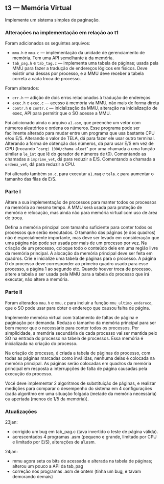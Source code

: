 ## t3 — Memória Virtual

Implemente um sistema simples de paginação.

### Alterações na implementação em relação ao t1

Foram adicionados os seguintes arquivos:
- `mmu.h` e `mmu.c` — implementação da unidade de gerenciamento de memória. Tem uma API semelhante à da memória.
- `tab_pag.h` e `tab_tag.c` — implementa uma tabela de páginas; usada pela MMU para fazer a tradução de endereços lógicos em físicos. Deve existir uma dessas por processo, e a MMU deve receber a tabela correta a cada troca de processo.

Foram alterados:
- `err.h` — adição de dois erros relacionados à tradução de endereços
- `exec.h` e `exec.c` — acesso à memória via MMU, não mais de forma direta
- `contr.h` e `contr.c` — inicialização da MMU, alteração na inicialização de exec, API para permitir que o SO acesse a MMU.

Foi adicionado ainda o arquivo `a1.asm`, que preenche um vetor com números aleatórios e ordena os números.
Esse programa pode ser facilmente alterado para mudar entre um programa que usa bastante CPU e/ou E/S.
Alterando o valor de TELA, dá para fazer ele usar outro terminal.
Alterando a forma de obtenção dos números, dá para usar E/S em vez de CPU (trocando "`cargi 1000/chama aleat`" por uma chamada a uma função similar a `le_int` que lê do gerador de números de t0).
Comentando as chamadas a `imprime_vet`, dá para reduzir a E/S.
Comentando a chamada a `ordena_vet`, dá para reduzir a CPU.

Foi alterado também `so.c`, para executar `a1.maq` e `tela.c` para aumentar o tamanho das filas de E/S.

### Parte I

Altere a sua implementação de processos para manter todos os processos na memória ao mesmo tempo. 
A MMU será usada para proteção de memória e relocação, mas ainda não para memória virtual com uso de área de troca.

Defina a memória principal com tamanho suficiente para conter todos os processos que serão executados.
O tamanho das páginas (e dos quadros) não é especialmente importante, mas deve ser levado em consideração que uma página não pode ser usada por mais de um processo por vez.
Na criação de um processo, coloque todo o conteúdo dele em uma região livre da memória principal.
A alocação da memória principal deve ser feita em quadros.
Crie e inicialize uma tabela de páginas para o processo.
A página 0 do processo deve corresponder ao primeiro quadro usado para esse processo, a página 1 ao segundo etc.
Quando houver troca de processo, altere a tabela a ser usada pela MMU para a tabela do processo que irá executar, não altere a memória.

### Parte II

Foram alterados `mmu.h` e `mmu.c` para incluir a função `mmu_ultimo_endereco`, que o SO pode usar para obter o endereço que causou falha de página.

Implemente memória virtual com tratamento de faltas de página e paginação por demanda.
Reduza o tamanho da memória principal para ser bem menor que o necessário para conter todos os processos.
Por simplicidade, a memória secundária de cada processo vai ser mantida pelo SO na entrada do processo na tabela de processos. Essa memória é inicializada na criação do processo.

Na criação do processo, é criada a tabela de páginas do processo, com todas as páginas marcadas como inválidas, nenhuma delas é colocada na memória principal. As páginas serão colocadas em quadros da memória principal em resposta a interrupções de falta de página causadas pela execução do processo.

Você deve implementar 2 algoritmos de substituição de páginas, e realizar medições para comparar o desempenho do sistema em 4 configurações (cada algoritmo em uma situação folgada (metade da memória necessária) ou apertada (menos de 1/5 da memória)).

### Atualizações

23jan:
- corrigido um bug em tab_pag.c (tava invertido o teste de página válida).
- acrescentados 4 programas .asm (pequeno e grande, limitado por CPU e limitado por E/S), alterações de a1.asm.

24jan:
- mmu agora seta os bits de acessada e alterada na tabela de páginas; alterou um pouco a API da tab_pag
- correção nos programas .asm de ontem (tinha um bug, e tavam demorando demais)
